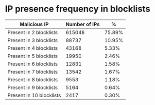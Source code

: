 # IP presence frequency in blocklists
| Malicious IP | Number of IPs | % |
|----|----|----|
| Present in 2 blocklists | 615048 | 75.89% |
| Present in 3 blocklists | 88737 | 10.95% |
| Present in 4 blocklists | 43168 | 5.33% |
| Present in 5 blocklists | 19950 | 2.46% |
| Present in 6 blocklists | 12831 | 1.58% |
| Present in 7 blocklists | 13542 | 1.67% |
| Present in 8 blocklists | 9553 | 1.18% |
| Present in 9 blocklists | 5164 | 0.64% |
| Present in 10 blocklists | 2417 | 0.30% |
